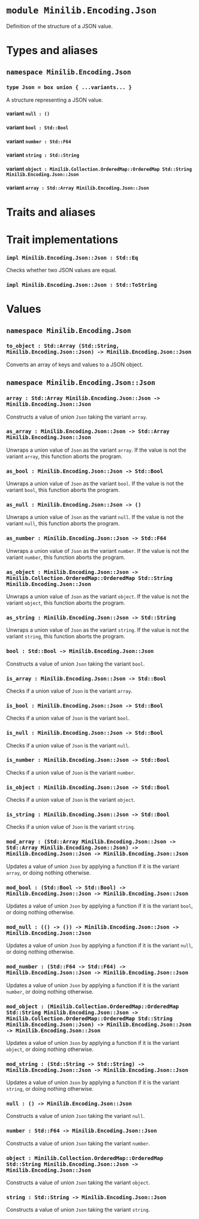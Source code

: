 # `module Minilib.Encoding.Json`

Definition of the structure of a JSON value.

# Types and aliases

## `namespace Minilib.Encoding.Json`

### `type Json = box union { ...variants... }`

A structure representing a JSON value.

#### variant `null : ()`

#### variant `bool : Std::Bool`

#### variant `number : Std::F64`

#### variant `string : Std::String`

#### variant `object : Minilib.Collection.OrderedMap::OrderedMap Std::String Minilib.Encoding.Json::Json`

#### variant `array : Std::Array Minilib.Encoding.Json::Json`

# Traits and aliases

# Trait implementations

### `impl Minilib.Encoding.Json::Json : Std::Eq`

Checks whether two JSON values are equal.

### `impl Minilib.Encoding.Json::Json : Std::ToString`

# Values

## `namespace Minilib.Encoding.Json`

### `to_object : Std::Array (Std::String, Minilib.Encoding.Json::Json) -> Minilib.Encoding.Json::Json`

Converts an array of keys and values to a JSON object.

## `namespace Minilib.Encoding.Json::Json`

### `array : Std::Array Minilib.Encoding.Json::Json -> Minilib.Encoding.Json::Json`

Constructs a value of union `Json` taking the variant `array`.

### `as_array : Minilib.Encoding.Json::Json -> Std::Array Minilib.Encoding.Json::Json`

Unwraps a union value of `Json` as the variant `array`.
If the value is not the variant `array`, this function aborts the program.

### `as_bool : Minilib.Encoding.Json::Json -> Std::Bool`

Unwraps a union value of `Json` as the variant `bool`.
If the value is not the variant `bool`, this function aborts the program.

### `as_null : Minilib.Encoding.Json::Json -> ()`

Unwraps a union value of `Json` as the variant `null`.
If the value is not the variant `null`, this function aborts the program.

### `as_number : Minilib.Encoding.Json::Json -> Std::F64`

Unwraps a union value of `Json` as the variant `number`.
If the value is not the variant `number`, this function aborts the program.

### `as_object : Minilib.Encoding.Json::Json -> Minilib.Collection.OrderedMap::OrderedMap Std::String Minilib.Encoding.Json::Json`

Unwraps a union value of `Json` as the variant `object`.
If the value is not the variant `object`, this function aborts the program.

### `as_string : Minilib.Encoding.Json::Json -> Std::String`

Unwraps a union value of `Json` as the variant `string`.
If the value is not the variant `string`, this function aborts the program.

### `bool : Std::Bool -> Minilib.Encoding.Json::Json`

Constructs a value of union `Json` taking the variant `bool`.

### `is_array : Minilib.Encoding.Json::Json -> Std::Bool`

Checks if a union value of `Json` is the variant `array`.

### `is_bool : Minilib.Encoding.Json::Json -> Std::Bool`

Checks if a union value of `Json` is the variant `bool`.

### `is_null : Minilib.Encoding.Json::Json -> Std::Bool`

Checks if a union value of `Json` is the variant `null`.

### `is_number : Minilib.Encoding.Json::Json -> Std::Bool`

Checks if a union value of `Json` is the variant `number`.

### `is_object : Minilib.Encoding.Json::Json -> Std::Bool`

Checks if a union value of `Json` is the variant `object`.

### `is_string : Minilib.Encoding.Json::Json -> Std::Bool`

Checks if a union value of `Json` is the variant `string`.

### `mod_array : (Std::Array Minilib.Encoding.Json::Json -> Std::Array Minilib.Encoding.Json::Json) -> Minilib.Encoding.Json::Json -> Minilib.Encoding.Json::Json`

Updates a value of union `Json` by applying a function if it is the variant `array`, or doing nothing otherwise.

### `mod_bool : (Std::Bool -> Std::Bool) -> Minilib.Encoding.Json::Json -> Minilib.Encoding.Json::Json`

Updates a value of union `Json` by applying a function if it is the variant `bool`, or doing nothing otherwise.

### `mod_null : (() -> ()) -> Minilib.Encoding.Json::Json -> Minilib.Encoding.Json::Json`

Updates a value of union `Json` by applying a function if it is the variant `null`, or doing nothing otherwise.

### `mod_number : (Std::F64 -> Std::F64) -> Minilib.Encoding.Json::Json -> Minilib.Encoding.Json::Json`

Updates a value of union `Json` by applying a function if it is the variant `number`, or doing nothing otherwise.

### `mod_object : (Minilib.Collection.OrderedMap::OrderedMap Std::String Minilib.Encoding.Json::Json -> Minilib.Collection.OrderedMap::OrderedMap Std::String Minilib.Encoding.Json::Json) -> Minilib.Encoding.Json::Json -> Minilib.Encoding.Json::Json`

Updates a value of union `Json` by applying a function if it is the variant `object`, or doing nothing otherwise.

### `mod_string : (Std::String -> Std::String) -> Minilib.Encoding.Json::Json -> Minilib.Encoding.Json::Json`

Updates a value of union `Json` by applying a function if it is the variant `string`, or doing nothing otherwise.

### `null : () -> Minilib.Encoding.Json::Json`

Constructs a value of union `Json` taking the variant `null`.

### `number : Std::F64 -> Minilib.Encoding.Json::Json`

Constructs a value of union `Json` taking the variant `number`.

### `object : Minilib.Collection.OrderedMap::OrderedMap Std::String Minilib.Encoding.Json::Json -> Minilib.Encoding.Json::Json`

Constructs a value of union `Json` taking the variant `object`.

### `string : Std::String -> Minilib.Encoding.Json::Json`

Constructs a value of union `Json` taking the variant `string`.